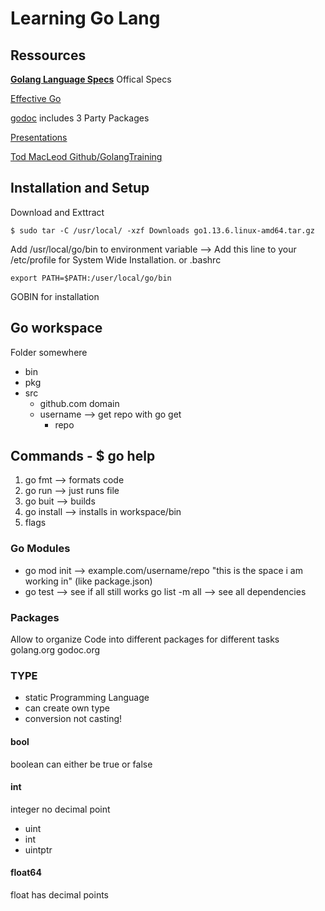 # Learning Go Lang

## Ressources

**[Golang Language Specs](https://golang.org/ref/spec)** Offical Specs

[Effective Go](https://golang.org/doc/effective_go.html)

[godoc](https://godoc.org/) includes 3 Party Packages

[Presentations](https://goo.gl/Tbz6Xf)

[Tod MacLeod Github/GolangTraining](https://github.com/GoesToEleven/GolangTraining)

## Installation and Setup

Download and Exttract

    $ sudo tar -C /usr/local/ -xzf Downloads go1.13.6.linux-amd64.tar.gz

Add /usr/local/go/bin to environment variable --> Add this line to your
/etc/profile for System Wide Installation. or .bashrc

    export PATH=$PATH:/user/local/go/bin

GOBIN for installation

## Go workspace

Folder somewhere

- bin
- pkg
- src
  - github.com domain
  - username --> get repo with go get
    - repo

## Commands - \$ go help

1. go fmt --> formats code
1. go run --> just runs file
1. go buit --> builds
1. go install --> installs in workspace/bin
1. flags

### Go Modules

- go mod init --> example.com/username/repo "this is the space i am working in"
  (like package.json)
- go test --> see if all still works go list -m all --> see all dependencies

### Packages

Allow to organize Code into different packages for different tasks golang.org
godoc.org

### TYPE

- static Programming Language
- can create own type
- conversion not casting!

#### bool
boolean can either be true or false

#### int
integer no decimal point
 * uint
 * int
 * uintptr

#### float64
float has decimal points

